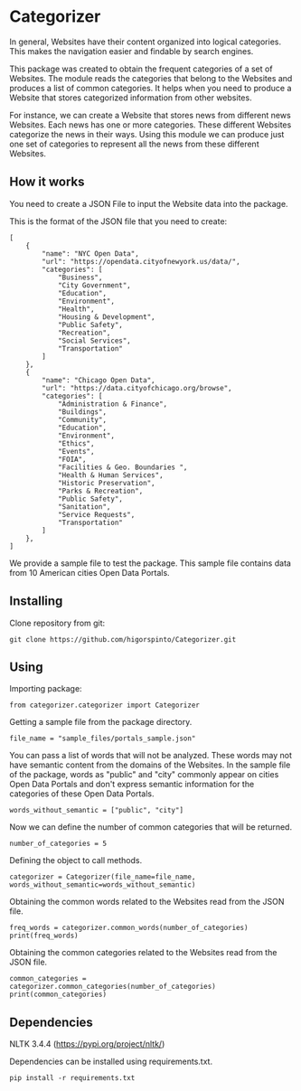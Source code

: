 # Categorizer

In general, Websites have their content organized into logical categories. This makes the navigation easier and findable by search engines.

This package was created to obtain the frequent categories of a set of Websites.
The module reads the categories that belong to the Websites and produces a list of common categories.
It helps when you need to produce a Website that stores categorized information from other websites.

For instance, we can create a Website that stores news from different news Websites. 
Each news has one or more categories. These different Websites categorize the news in their ways. 
Using this module we can produce just one set of categories to represent all the news from these different Websites.

## How it works

You need to create a JSON File to input the Website data into the package.

This is the format of the JSON file that you need to create:

```
[ 
	{
        "name": "NYC Open Data",
        "url": "https://opendata.cityofnewyork.us/data/",
        "categories": [
            "Business",
            "City Government",
            "Education",
            "Environment",
            "Health",
            "Housing & Development",
            "Public Safety",
            "Recreation",
            "Social Services",
            "Transportation"
        ]
	},
    {
        "name": "Chicago Open Data",
        "url": "https://data.cityofchicago.org/browse",
        "categories": [
            "Administration & Finance",
            "Buildings",
            "Community",
            "Education",
            "Environment",
            "Ethics",
            "Events",
            "FOIA",
            "Facilities & Geo. Boundaries ",
            "Health & Human Services",
            "Historic Preservation",
            "Parks & Recreation",
            "Public Safety",
            "Sanitation",
            "Service Requests",
            "Transportation"
        ]
    },
]

```

We provide a sample file to test the package. This sample file contains data from 10 American cities
Open Data Portals.

## Installing

Clone repository from git:

```
git clone https://github.com/higorspinto/Categorizer.git
```

## Using

Importing package:

```
from categorizer.categorizer import Categorizer
```

Getting a sample file from the package directory.

```
file_name = "sample_files/portals_sample.json"

```

You can pass a list of words that will not be analyzed.
These words may not have semantic content from the domains of the Websites. 
In the sample file of the package, words as "public" and "city" commonly appear on cities Open Data Portals and don't express semantic information for the categories of these Open Data Portals.

```
words_without_semantic = ["public", "city"]
```

Now we can define the number of common categories that will be returned.

```
number_of_categories = 5
```

Defining the object to call methods.

```
categorizer = Categorizer(file_name=file_name, words_without_semantic=words_without_semantic)
```

Obtaining the common words related to the Websites read from the JSON file.

```
freq_words = categorizer.common_words(number_of_categories)
print(freq_words)

```

Obtaining the common categories related to the Websites read from the JSON file.

```
common_categories = categorizer.common_categories(number_of_categories)
print(common_categories)
```

## Dependencies 

NLTK 3.4.4 (https://pypi.org/project/nltk/)

Dependencies can be installed using requirements.txt.

```
pip install -r requirements.txt
```


